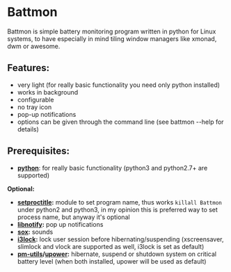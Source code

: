 Battmon
=======

Battmon is simple battery monitoring program written in python for Linux systems, to have especially in mind tiling window managers like xmonad, dwm or awesome.
## Features:
* very light (for really basic functionality you need only python installed)
* works in background
* configurable
* no tray icon
* pop-up notifications
* options can be given through the command line (see battmon --help for details)

## Prerequisites:
* **[python](http://python.org/download/)**: for really basic functionality (python3 and python2.7+ are supported)

**Optional:** 
* **[setproctitle](https://code.google.com/p/py-setproctitle/):** module to set program name, thus works `killall Battmon` under python2 and python3, 
in my opinion this is preferred way to set process name, but anyway it's optional  
* **[libnotify](https://developer.gnome.org/libnotify/):** pop up notifications
* **[sox](http://sox.sourceforge.net/):** sounds
* **[i3lock](http://i3wm.org/i3lock/):** lock user session before hibernating/suspending (xscreensaver, slimlock and vlock are supported as well, i3lock is set as default)
* **[pm-utils](http://pm-utils.freedesktop.org/wiki/)/[upower](http://upower.freedesktop.org/):** hibernate, suspend or shutdown system on critical battery level (when both installed, upower will be used as default)
